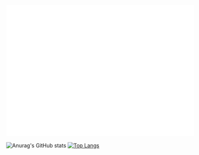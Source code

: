![](item.svg) 

<!--
**Yasya23/Yasya23** is a ✨ _special_ ✨ repository because its `README.md` (this file) appears on your GitHub profile.

Here are some ideas to get you started:

- 🔭 I’m currently working on ...
- 🌱 I’m currently learning ...
- 👯 I’m looking to collaborate on ...
- 🤔 I’m looking for help with ...
- 💬 Ask me about ...
- 📫 How to reach me: ...
- 😄 Pronouns: ...
- ⚡ Fun fact: ...
-->

![Anurag's GitHub stats](https://github-readme-stats.vercel.app/api?username=Yasya23&hide=stars,issues,contribs&show_icons=true)
[![Top Langs](https://github-readme-stats.vercel.app/api/top-langs/?username=Yasya23&layout=compact)](https://github.com/Yasya23/github-readme-stats)
